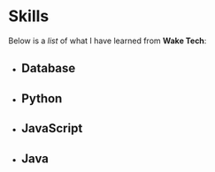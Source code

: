 # Skills

Below is a _list_ of what I have learned from **Wake Tech**:
- ## Database
- ## Python
- ## JavaScript
- ## Java
